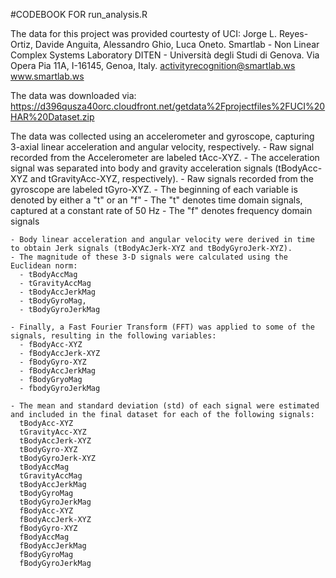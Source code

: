 #CODEBOOK FOR run_analysis.R 

 The data for this project was provided courtesty of UCI:
 Jorge L. Reyes-Ortiz, Davide Anguita, Alessandro Ghio, Luca Oneto.
 Smartlab - Non Linear Complex Systems Laboratory
 DITEN - Università degli Studi di Genova.
 Via Opera Pia 11A, I-16145, Genoa, Italy.
 activityrecognition@smartlab.ws
 www.smartlab.ws
  
  The data was downloaded via: https://d396qusza40orc.cloudfront.net/getdata%2Fprojectfiles%2FUCI%20HAR%20Dataset.zip
  
  The data was collected using an accelerometer and gyroscope, capturing 3-axial linear acceleration and angular velocity, respectively.
    - Raw signal recorded from the Accelerometer are labeled tAcc-XYZ.
      - The acceleration signal was separated into body and gravity acceleration signals (tBodyAcc-XYZ and tGravityAcc-XYZ, respectively).
    - Raw signals recorded from the gyroscope are labeled tGyro-XYZ.
    - The beginning of each variable is denoted by either a "t" or an "f"
      - The "t" denotes time domain signals, captured at a constant rate of 50 Hz
      - The "f" denotes frequency domain signals
      
    - Body linear acceleration and angular velocity were derived in time to obtain Jerk signals (tBodyAcJerk-XYZ and tBodyGyroJerk-XYZ). 
    - The magnitude of these 3-D signals were calculated using the Euclidean norm:
      - tBodyAccMag
      - tGravityAccMag
      - tBodyAccJerkMag
      - tBodyGyroMag,
      - tBodyGyroJerkMag
      
    - Finally, a Fast Fourier Transform (FFT) was applied to some of the signals, resulting in the following variables:
      - fBodyAcc-XYZ
      - fBodyAccJerk-XYZ
      - fBodyGyro-XYZ
      - fBodyAccJerkMag
      - fBodyGryoMag
      - fbodyGyroJerkMag
      
    - The mean and standard deviation (std) of each signal were estimated and included in the final dataset for each of the following signals:
      tBodyAcc-XYZ
      tGravityAcc-XYZ
      tBodyAccJerk-XYZ
      tBodyGyro-XYZ
      tBodyGyroJerk-XYZ
      tBodyAccMag
      tGravityAccMag
      tBodyAccJerkMag
      tBodyGyroMag
      tBodyGyroJerkMag
      fBodyAcc-XYZ
      fBodyAccJerk-XYZ
      fBodyGyro-XYZ
      fBodyAccMag
      fBodyAccJerkMag
      fBodyGyroMag
      fBodyGyroJerkMag
  

    
  
